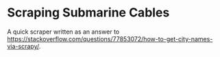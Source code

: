 # Scraping Submarine Cables

A quick scraper written as an answer to https://stackoverflow.com/questions/77853072/how-to-get-city-names-via-scrapy/.
